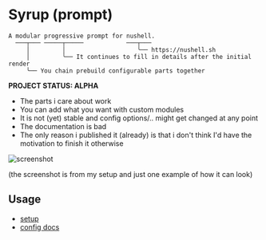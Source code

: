 # Syrup (prompt)

```
A modular progressive prompt for nushell.  
  ───┬─── ─────┬─────            ───┬───
     │         │                    ╰── https://nushell.sh
     │         ╰── It continues to fill in details after the initial render
     ╰── You chain prebuild configurable parts together
```

**PROJECT STATUS: ALPHA**
* The parts i care about work
* You can add what you want with custom modules
* It is not (yet) stable and config options/.. might get changed at any point
* The documentation is bad
* The only reason i published it (already) is that i don't think I'd have the motivation to finish it otherwise

![screenshot](https://jan9103.github.io/syrup/media/00.avif)

(the screenshot is from my setup and just one example of how it can look)

## Usage

* [setup](./docs/setup.md)
* [config docs](./docs/config.md)

[powerline]: https://github.com/b-ryan/powerline-shell
